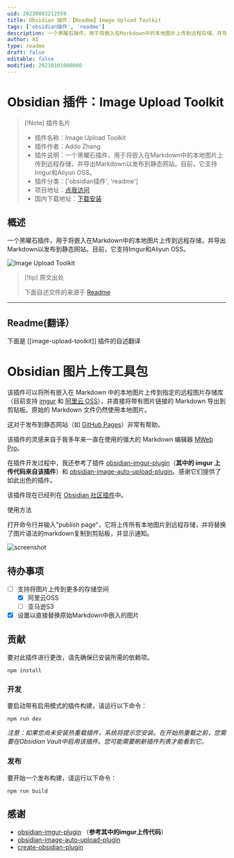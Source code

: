 ```yaml
---
uid: 20230803212559
title: Obsidian 插件：【Readme】Image Upload Toolkit
tags: ['obsidian插件', 'readme']
description: 一个黑曜石插件，用于将嵌入在Markdown中的本地图片上传到远程存储，并导出Markdown以发布到静态网站。目前，它支持Imgur和Aliyun OSS。
author: AI
type: readme
draft: false
editable: false
modified: 20230101000000
---
```


# Obsidian 插件：Image Upload Toolkit

> [!Note] 插件名片
> - 插件名称：Image Upload Toolkit
> - 插件作者：Addo Zhang
> - 插件说明：一个黑曜石插件，用于将嵌入在Markdown中的本地图片上传到远程存储，并导出Markdown以发布到静态网站。目前，它支持Imgur和Aliyun OSS。
> - 插件分类：['obsidian插件', 'readme']
> - 项目地址：[点我访问](https://github.com/addozhang/obsidian-image-upload-toolkit)
> - 国内下载地址：[下载安装](https://pkmer.cn/products/plugin/pluginMarket/?image-upload-toolkit)

## 概述

一个黑曜石插件，用于将嵌入在Markdown中的本地图片上传到远程存储，并导出Markdown以发布到静态网站。目前，它支持Imgur和Aliyun OSS。

![Image Upload Toolkit](https://cdn.pkmer.cn/covers/image-upload-toolkit_new.gif!pkmer)

> [!tip] 原文出处
> 
>下面自述文件的来源于 [Readme](https://ghproxy.net/https://raw.githubusercontent.com/addozhang/obsidian-image-upload-toolkit/main/README.md)
> 

---

## Readme(翻译）

下面是 [[image-upload-toolkit]] 插件的自述翻译



# Obsidian 图片上传工具包

该插件可以将所有嵌入在 Markdown 中的本地图片上传到指定的远程图片存储库（目前支持 [imgur](https://imgur.com) 和 [阿里云 OSS](https://www.alibabacloud.com/product/object-storage-service)），并直接将带有图片链接的 Markdown 导出到剪贴板。原始的 Markdown 文件仍然使用本地图片。

这对于发布到静态网站（如 [GitHub Pages](https://pages.github.com)）非常有帮助。

该插件的灵感来自于我多年来一直在使用的强大的 Markdown 编辑器 [MWeb Pro](https://www.mweb.im)。

在插件开发过程中，我还参考了插件 [obsidian-imgur-plugin](https://github.com/gavvvr/obsidian-imgur-plugin)（**其中的 imgur 上传代码来自该插件**）和 [obsidian-image-auto-upload-plugin](https://github.com/renmu123/obsidian-image-auto-upload-plugin)。感谢它们提供了如此出色的插件。

该插件现在已经列在 [Obsidian 社区插件](https://obsidian.md/plugins?id=image-upload-toolkit)中。

使用方法

打开命令行并输入"publish page"，它将上传所有本地图片到远程存储，并将替换了图片语法的markdown复制到剪贴板，并显示通知。

![screenshot](https://github.com/addozhang/obsidian-image-upload-toolkit/assets/2224492/e190f65e-4f19-44e7-af40-a3f9f13e0e1d)

## 待办事项

- [ ] 支持将图片上传到更多的存储空间
  - [x] 阿里云OSS
  - [ ] 亚马逊S3
- [x] 设置以直接替换原始Markdown中嵌入的图片

## 贡献

要对此插件进行更改，请先确保已安装所需的依赖项。

```
npm install
```

### 开发

要启动带有启用模式的插件构建，请运行以下命令：

```
npm run dev
```

_注意：如果您尚未安装热重载插件，系统将提示您安装。在开始热重载之前，您需要在Obsidian Vault中启用该插件。您可能需要刷新插件列表才能看到它。_

### 发布

要开始一个发布构建，请运行以下命令：

```
npm run build
```

## 感谢

* [obsidian-imgur-plugin](https://github.com/gavvvr/obsidian-imgur-plugin)
（**参考其中的imgur上传代码**）
* [obsidian-image-auto-upload-plugin](https://github.com/renmu123/obsidian-image-auto-upload-plugin)
* [create-obsidian-plugin](https://www.npmjs.com/package/create-obsidian-plugin)



